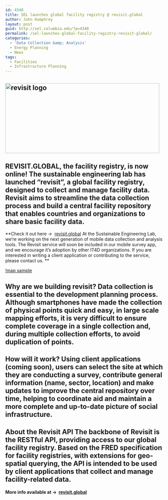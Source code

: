 ```yaml
---
id: 4348
title: SEL launches global facility registry @ revisit.global
author: John Humphrey
layout: post
guid: http://sel.columbia.edu/?p=4348
permalink: /sel-launches-global-facility-registry-revisit-global/
categories:
  - 'Data Collection &amp; Analysis'
  - Energy Planning
  - News
tags:
  - Facilities
  - Infrastructure Planning
---
```

## <img class="alignnone size-full wp-image-4353 aligncenter" src="http://sel.columbia.edu/wp-content/uploads/2015/02/revisit-logo.png" alt="revisit logo" width="488" height="221" />

## **REVISIT.GLOBAL, the facility registry, is now online!** The sustainable engineering lab has launched “revisit”, a global facility registry, designed to collect and manage facility data. Revisit aims to streamline the data collection process and build a central facility repository that enables countries and organizations to share basic facility data. 

**Check it out here ->  <a title="Revisit" href="http://revisit.global" target="_blank">revisit.global</a> At the Sustainable Engineering Lab, we&#8217;re working on the next generation of mobile data collection and analysis tools. The Revisit service will soon be included in our mobile survey app, and we encourage it&#8217;s adoption by other IT4D organizations. If you are interested in writing a client application or contributing to the service, please contact us. **

[!map sample](http://sel.columbia.edu/wp-content/uploads/2015/02/Screenshot-2015-02-02-15.16.38-700x426.png)

## **Why are we building revisit?** Data collection is essential to the development planning process. Although smartphones have made the collection of physical points quick and easy, in large scale mapping efforts, it is very difficult to ensure complete coverage in a single collection and, during multiple collection efforts, to avoid duplication of points. 

## **How will it work?** Using client applications (coming soon), users can select the site at which they are conducting a survey, contribute general information (name, sector, location) and make updates to improve the central repository over time, helping to coordinate aid and maintain a more complete and up-to-date picture of social infrastructure. 

## **About the Revisit API** The backbone of Revisit is the RESTful API, providing access to our global facility registry. Based on the FRED specification for facility registries, with extensions for geo-spatial querying, the API is intended to be used by client applications that collect and manage facility-related data. 

#### More info available at ->  <a title="Revisit" href="http://revisit.global" target="_blank">revisit.global</a>
